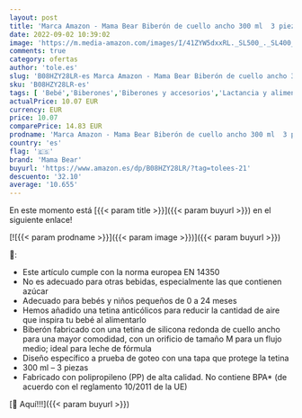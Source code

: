 ```yaml
---
layout: post
title: 'Marca Amazon - Mama Bear Biberón de cuello ancho 300 ml  3 piezas'
date: 2022-09-02 10:39:02
image: 'https://m.media-amazon.com/images/I/41ZYW5dxxRL._SL500_._SL400_.jpg'
comments: true
category: ofertas
author: 'tole.es'
slug: 'B08HZY28LR-es Marca Amazon - Mama Bear Biberón de cuello ancho 300 ml 3...'
sku: 'B08HZY28LR-es'
tags: [ 'Bebé','Biberones','Biberones y accesorios','Lactancia y alimentación','bear','biberón','mama','mama bear','🇪🇸', ]
actualPrice: 10.07 EUR
currency: EUR
price: 10.07
comparePrice: 14.83 EUR
prodname: 'Marca Amazon - Mama Bear Biberón de cuello ancho 300 ml  3 piezas'
country: 'es'
flag: '🇪🇸'
brand: 'Mama Bear'
buyurl: 'https://www.amazon.es/dp/B08HZY28LR/?tag=tolees-21'
descuento: '32.10'
average: '10.655'
---
```


En este momento está [{{< param title >}}]({{< param buyurl >}}) en el siguiente enlace!

[![{{< param prodname >}}]({{< param image >}})]({{< param buyurl >}})

🔎:

- Este artículo cumple con la norma europea EN 14350
- No es adecuado para otras bebidas, especialmente las que contienen azúcar
- Adecuado para bebés y niños pequeños de 0 a 24 meses
- Hemos añadido una tetina anticólicos para reducir la cantidad de aire que inspira tu bebé al alimentarlo
- Biberón fabricado con una tetina de silicona redonda de cuello ancho para una mayor comodidad, con un orificio de tamaño M para un flujo medio; ideal para leche de fórmula
- Diseño específico a prueba de goteo con una tapa que protege la tetina
- 300 ml – 3 piezas
- Fabricado con polipropileno (PP) de alta calidad. No contiene BPA* (de acuerdo con el reglamento 10/2011 de la UE)

[🛒 Aquí!!!]({{< param buyurl >}})
